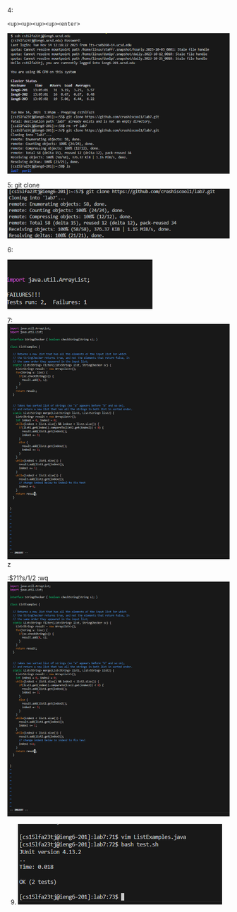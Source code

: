 4:
~~~
<up><up><up><up><enter>
~~~

![Image](4.1.PNG)

5:
git clone <ctrl><v>
![Image](4.5.PNG)

6:

<up><up><up><up><enter>

![Image](4.6.PNG)

7:
![Image](4.3.PNG)z

<up><up><up><up><enter>
:$?1?s/1/2 <Enter>
:wq <Enter>
![Image](4.3.PNG)

9. <up><up><enter>
![Image](4.7.PNG)
